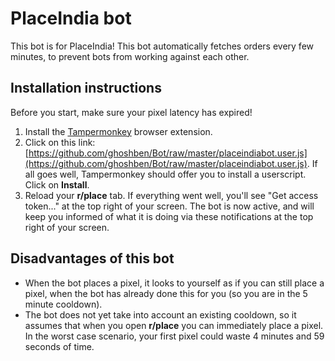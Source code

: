 # PlaceIndia bot 

This bot is for PlaceIndia! This bot automatically fetches orders every few minutes, to prevent bots from working against each other.

## Installation instructions

Before you start, make sure your pixel latency has expired!

1. Install the [Tampermonkey](https://www.tampermonkey.net/) browser extension.
2. Click on this link: [https://github.com/ghoshben/Bot/raw/master/placeindiabot.user.js](https://github.com/ghoshben/Bot/raw/master/placeindiabot.user.js). If all goes well, Tampermonkey should offer you to install a userscript. Click on **Install**.
3. Reload your **r/place** tab. If everything went well, you'll see "Get access token..." at the top right of your screen. The bot is now active, and will keep you informed of what it is doing via these notifications at the top right of your screen.

## Disadvantages of this bot

- When the bot places a pixel, it looks to yourself as if you can still place a pixel, when the bot has already done this for you (so you are in the 5 minute cooldown).
- The bot does not yet take into account an existing cooldown, so it assumes that when you open **r/place** you can immediately place a pixel. In the worst case scenario, your first pixel could waste 4 minutes and 59 seconds of time.
